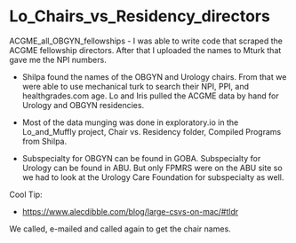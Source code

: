 # Lo_Chairs_vs_Residency_directors

ACGME_all_OBGYN_fellowships - I was able to write code that scraped the ACGME fellowship directors. After that I uploaded the names to Mturk that gave me the NPI numbers.  

* Shilpa found the names of the OBGYN and Urology chairs.  From that we were able to use mechanical turk to search their NPI, PPI, and healthgrades.com age.  Lo and Iris pulled the ACGME data by hand for Urology and OBGYN residencies.  

* Most of the data munging was done in exploratory.io in the Lo_and_Muffly project, Chair vs. Residency folder, Compiled Programs from Shilpa.  
* Subspecialty for OBGYN can be found in GOBA.  Subspecialty for Urology can be found in ABU.  But only FPMRS were on the ABU site so we had to look at the Urology Care Foundation for subspecialty as well.  





Cool Tip:
* https://www.alecdibble.com/blog/large-csvs-on-mac/#tldr


We called, e-mailed and called again to get the chair names.  
